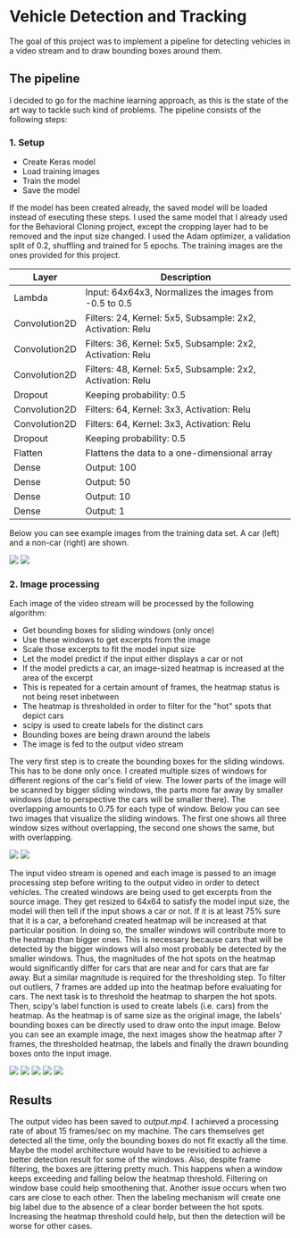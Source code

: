 # Vehicle Detection and Tracking
The goal of this project was to implement a pipeline for detecting vehicles in a video stream and to draw bounding boxes around them.

## The pipeline
I decided to go for the machine learning approach, as this is the state of the art way to tackle such kind of problems. The pipeline consists of the following steps:

### 1. Setup
- Create Keras model
- Load training images
- Train the model
- Save the model

If the model has been created already, the saved model will be loaded instead of executing these steps. I used the same model that I already used for the Behavioral Cloning project, except the cropping layer had to be removed and the input size changed. I used the Adam optimizer, a validation split of 0.2, shuffling and trained for 5 epochs. The training images are the ones provided for this project.

|Layer        |Description                                                |
| ----------- | --------------------------------------------------------- |
|Lambda       | Input: 64x64x3, Normalizes the images from -0.5 to 0.5    |
|Convolution2D| Filters: 24, Kernel: 5x5, Subsample: 2x2, Activation: Relu|
|Convolution2D| Filters: 36, Kernel: 5x5, Subsample: 2x2, Activation: Relu|
|Convolution2D| Filters: 48, Kernel: 5x5, Subsample: 2x2, Activation: Relu|
|Dropout      | Keeping probability: 0.5                                  |
|Convolution2D| Filters: 64, Kernel: 3x3, Activation: Relu                |
|Convolution2D| Filters: 64, Kernel: 3x3, Activation: Relu                |
|Dropout      | Keeping probability: 0.5                                  |
|Flatten      | Flattens the data to a one-dimensional array              |
|Dense        | Output: 100                                               |
|Dense        | Output: 50                                                |
|Dense        | Output: 10                                                |
|Dense        | Output: 1                                                 |

Below you can see example images from the training data set. A car (left) and a non-car (right) are shown.

![](OutputImages/car.jpg)
![](OutputImages/no_car.jpg)

### 2. Image processing
Each image of the video stream will be processed by the following algorithm:
- Get bounding boxes for sliding windows (only once)
- Use these windows to get excerpts from the image
- Scale those excerpts to fit the model input size
- Let the model predict if the input either displays a car or not
- If the model predicts a car, an image-sized heatmap is increased at the area of the excerpt
- This is repeated for a certain amount of frames, the heatmap status is not being reset inbetween
- The heatmap is thresholded in order to filter for the "hot" spots that depict cars
- scipy is used to create labels for the distinct cars
- Bounding boxes are being drawn around the labels
- The image is fed to the output video stream

The very first step is to create the bounding boxes for the sliding windows. This has to be done only once. I created multiple sizes of windows for different regions of the car's field of view. The lower parts of the image will be scanned by bigger sliding windows, the parts more far away by smaller windows (due to perspective the cars will be smaller there). The overlapping amounts to 0.75 for each type of window. Below you can see two images that visualize the sliding windows. The first one shows all three window sizes without overlapping, the second one shows the same, but with overlapping.

![](OutputImages/windows_no_overlap.jpg)
![](OutputImages/windows_overlap.jpg)

The input video stream is opened and each image is passed to an image processing step before writing to the output video in order to detect vehicles. The created windows are being used to get excerpts from the source image. They get resized to 64x64 to satisfy the model input size, the model will then tell if the input shows a car or not. If it is at least 75% sure that it is a car, a beforehand created heatmap will be increased at that particular position. In doing so, the smaller windows will contribute more to the heatmap than bigger ones. This is necessary because cars that will be detected by the bigger windows will also most probably be detected by the smaller windows. Thus, the magnitudes of the hot spots on the heatmap would significantly differ for cars that are near and for cars that are far away. But a similar magnitude is required for the thresholding step. To filter out outliers, 7 frames are added up into the heatmap before evaluating for cars. The next task is to threshold the heatmap to sharpen the hot spots. Then, scipy's label function is used to create labels (i.e. cars) from the heatmap. As the heatmap is of same size as the original image, the labels' bounding boxes can be directly used to draw onto the input image. Below you can see an example image, the next images show the heatmap after 7 frames, the thresholded heatmap, the labels and finally the drawn bounding boxes onto the input image.

![](TestImages/test6.jpg)
![](OutputImages/heatmap.jpg)
![](OutputImages/heatmap_threshold.jpg)
![](OutputImages/labels.jpg)
![](OutputImages/result.jpg)

## Results
The output video has been saved to *output.mp4*. I achieved a processing rate of about 15 frames/sec on my machine. The cars themselves get detected all the time, only the bounding boxes do not fit exactly all the time. Maybe the model architecture would have to be revisitied to achieve a better detection result for some of the windows. Also, despite frame filtering, the boxes are jittering pretty much. This happens when a window keeps exceeding and falling below the heatmap threshold. Filtering on window base could help smoothening that. Another issue occurs when two cars are close to each other. Then the labeling mechanism will create one big label due to the absence of a clear border between the hot spots. Increasing the heatmap threshold could help, but then the detection will be worse for other cases.

